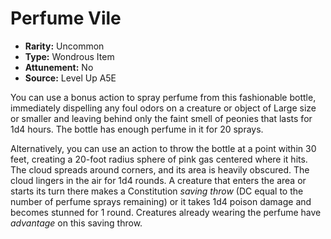 
# Perfume Vile

* **Rarity:** Uncommon
* **Type:** Wondrous Item
* **Attunement:** No
* **Source:** Level Up A5E


You can use a bonus action to spray perfume from this fashionable bottle, immediately dispelling any foul odors on a creature or object of Large size or smaller and leaving behind only the faint smell of peonies that lasts for 1d4 hours. The bottle has enough perfume in it for 20 sprays.

Alternatively, you can use an action to throw the bottle at a point within 30 feet, creating a 20-foot radius sphere of pink gas centered where it hits. The cloud spreads around corners, and its area is heavily obscured. The cloud lingers in the air for 1d4 rounds. A creature that enters the area or starts its turn there makes a Constitution _saving throw_  (DC equal to the number of perfume sprays remaining) or it takes 1d4 poison damage and becomes stunned for 1 round. Creatures already wearing the perfume have _advantage_  on this saving throw.
